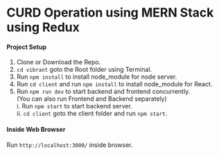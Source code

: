 # CURD Operation using MERN Stack using Redux

#### Project Setup
1. Clone or Download the Repo.
2. `cd vibrant` goto the Root folder using Terminal.
3. Run `npm install` to install node_module for node server.
4. Run `cd client` and run `npm install` to install node_module for React.
5. Run `npm run dev` to start backend and frontend concurrently.<br>
    (You can also run Frontend and Backend separately)<br>
     i. Run `npm start` to start backend server.<br>
     ii. `cd client` goto the client folder and run `npm start`.
#### Inside Web Browser
 Run `http://localhost:3000/` inside browser.<br>
